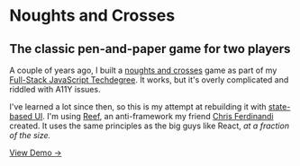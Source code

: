 # Noughts and Crosses

## The classic pen-and-paper game for two players

A couple of years ago, I built a [noughts and crosses](https://github.com/kieranbarker/tic-tac-toe) game as part of my [Full-Stack JavaScript Techdegree](https://teamtreehouse.com/techdegree/full-stack-javascript). It works, but it's overly complicated and riddled with A11Y issues.

I've learned a lot since then, so this is my attempt at rebuilding it with [state-based UI](https://gomakethings.com/state-based-ui-with-vanilla-js/). I'm using [Reef](https://github.com/cferdinandi/reef), an anti-framework my friend [Chris Ferdinandi](https://gomakethings.com/) created. It uses the same principles as the big guys like React, *at a fraction of the size.*

[View Demo &rarr;](https://kieranbarker.github.io/noughts-and-crosses/)